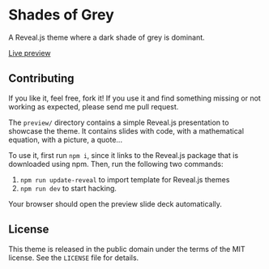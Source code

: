 # Shades of Grey
A Reveal.js theme where a dark shade of grey is dominant.

[Live preview](https://mthmulders.github.io/shades-of-grey/)

## Contributing
If you like it, feel free, fork it!
If you use it and find something missing or not working as expected, please send me pull request.

The `preview/` directory contains a simple Reveal.js presentation to showcase the theme.
It contains slides with code, with a mathematical equation, with a picture, a quote...

To use it, first run `npm i`, since it links to the Reveal.js package that is downloaded using npm.
Then, run the following two commands:
1. `npm run update-reveal` to import template for Reveal.js themes
1. `npm run dev` to start hacking.

Your browser should open the preview slide deck automatically.

## License
This theme is released in the public domain under the terms of the MIT license.
See the `LICENSE` file for details.
